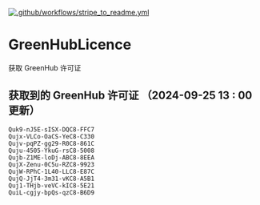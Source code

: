 [![.github/workflows/stripe_to_readme.yml](https://github.com/zjx-kimi/GreenHubLicence/actions/workflows/stripe_to_readme.yml/badge.svg)](https://github.com/zjx-kimi/GreenHubLicence/actions/workflows/stripe_to_readme.yml)
# GreenHubLicence
获取 GreenHub 许可证
## 获取到的 GreenHub 许可证 （2024-09-25 13 : 00 更新）
```
Quk9-nJ5E-sISX-DQC8-FFC7
Qujx-VLCo-OaCS-YeC8-C330
Qujv-pqPZ-gg29-R0C8-861C
Quju-4505-YkuG-rsC8-5008
Qujb-Z1ME-loDj-ABC8-8EEA
QujX-Zenu-0C5u-RZC8-9923
QujW-RPhC-1L40-LLC8-E87C
QujQ-JjT4-3m31-vKC8-A5B1
Quj1-THjb-veVC-kIC8-5E21
QuiL-cgjy-bpQs-qzC8-B6D9
```
